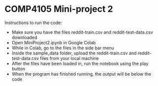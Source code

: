 # COMP4105 Mini-project 2
Instructions to run the code:
- Make sure you have the files reddit-train.csv and reddit-test-data.csv downloaded
- Open MiniProject2.ipynb in Google Colab
- While in Colab, go to the files in the side bar menu
- Inside the sample_data folder, upload the reddit-train.csv and reddit-test-data.csv files from your local machine
- After the files have been loaded in, run the notebook using the play button
- When the program has finished running, the output will be below the code
